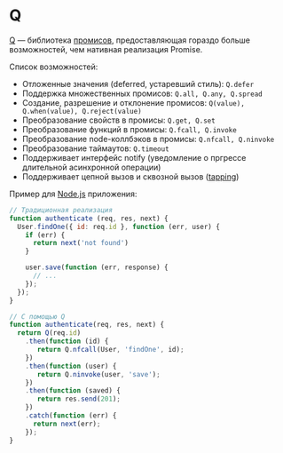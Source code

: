 # Q

[Q](http://documentup.com/kriskowal/q/) — библиотека [промисов](PROMISE.md), предоставляющая гораздо больше возможностей, чем нативная реализация Promise.

Список возможностей:

- Отложенные значения (deferred, устаревший стиль): `Q.defer`
- Поддержка множественных промисов: `Q.all, Q.any, Q.spread`
- Создание, разрешение и отклонение промисов: `Q(value), Q.when(value), Q.reject(value)`
- Преобразование свойств в промисы: `Q.get, Q.set`
- Преобразование функций в промисы: `Q.fcall, Q.invoke`
- Преобразование node-коллбэков в промисы: `Q.nfcall, Q.ninvoke`
- Преобразование таймаутов: `Q.timeout`
- Поддерживает интерфейс notify (уведомление о пргрессе длительной асинхронной операции)
- Поддерживает цепной вызов и сквозной вызов ([tapping](https://github.com/kriskowal/q/wiki/API-Reference#promisetaponfulfilled))

Пример для [Node.js](NODEJS.md) приложения:

```js
// Традиционная реализация
function authenticate (req, res, next) {
  User.findOne({ id: req.id }, function (err, user) {
    if (err) {
      return next('not found')
    }

    user.save(function (err, response) {
      // ...
    });
  });
}

// С помощью Q
function authenticate(req, res, next) {
  return Q(req.id)
    .then(function (id) {
       return Q.nfcall(User, 'findOne', id);
    })
    .then(function (user) {
       return Q.ninvoke(user, 'save');
    })
    .then(function (saved) {
       return res.send(201);
    })
    .catch(function (err) {
      return next(err);
    });
}
```
